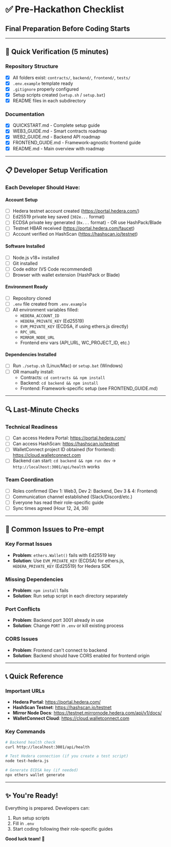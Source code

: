 # ✅ Pre-Hackathon Checklist
## Final Preparation Before Coding Starts

---

## 🎯 Quick Verification (5 minutes)

### Repository Structure
- [x] All folders exist: `contracts/`, `backend/`, `frontend/`, `tests/`
- [x] `.env.example` template ready
- [x] `.gitignore` properly configured
- [x] Setup scripts created (`setup.sh` / `setup.bat`)
- [x] README files in each subdirectory

### Documentation
- [x] QUICKSTART.md - Complete setup guide
- [x] WEB3_GUIDE.md - Smart contracts roadmap
- [x] WEB2_GUIDE.md - Backend API roadmap
- [x] FRONTEND_GUIDE.md - Framework-agnostic frontend guide
- [x] README.md - Main overview with roadmap

---

## 📋 Developer Setup Verification

### Each Developer Should Have:

#### Account Setup
- [ ] Hedera testnet account created (https://portal.hedera.com/)
- [ ] Ed25519 private key saved (`302e...` format)
- [ ] ECDSA private key generated (`0x...` format) - OR use HashPack/Blade
- [ ] Testnet HBAR received (https://portal.hedera.com/faucet)
- [ ] Account verified on HashScan (https://hashscan.io/testnet)

#### Software Installed
- [ ] Node.js v18+ installed
- [ ] Git installed
- [ ] Code editor (VS Code recommended)
- [ ] Browser with wallet extension (HashPack or Blade)

#### Environment Ready
- [ ] Repository cloned
- [ ] `.env` file created from `.env.example`
- [ ] All environment variables filled:
  - `HEDERA_ACCOUNT_ID`
  - `HEDERA_PRIVATE_KEY` (Ed25519)
  - `EVM_PRIVATE_KEY` (ECDSA, if using ethers.js directly)
  - `RPC_URL`
  - `MIRROR_NODE_URL`
  - Frontend env vars (API_URL, WC_PROJECT_ID, etc.)

#### Dependencies Installed
- [ ] Run `./setup.sh` (Linux/Mac) or `setup.bat` (Windows)
- [ ] OR manually install:
  - Contracts: `cd contracts && npm install`
  - Backend: `cd backend && npm install`
  - Frontend: Framework-specific setup (see FRONTEND_GUIDE.md)

---

## 🔍 Last-Minute Checks

### Technical Readiness
- [ ] Can access Hedera Portal: https://portal.hedera.com/
- [ ] Can access HashScan: https://hashscan.io/testnet
- [ ] WalletConnect project ID obtained (for frontend): https://cloud.walletconnect.com
- [ ] Backend can start: `cd backend && npm run dev` → `http://localhost:3001/api/health` works

### Team Coordination
- [ ] Roles confirmed (Dev 1: Web3, Dev 2: Backend, Dev 3 & 4: Frontend)
- [ ] Communication channel established (Slack/Discord/etc.)
- [ ] Everyone has read their role-specific guide
- [ ] Sync times agreed (Hour 12, 24, 36)

---

## 🚨 Common Issues to Pre-empt

### Key Format Issues
- **Problem**: `ethers.Wallet()` fails with Ed25519 key
- **Solution**: Use `EVM_PRIVATE_KEY` (ECDSA) for ethers.js, `HEDERA_PRIVATE_KEY` (Ed25519) for Hedera SDK

### Missing Dependencies
- **Problem**: `npm install` fails
- **Solution**: Run setup script in each directory separately

### Port Conflicts
- **Problem**: Backend port 3001 already in use
- **Solution**: Change `PORT` in `.env` or kill existing process

### CORS Issues
- **Problem**: Frontend can't connect to backend
- **Solution**: Backend should have CORS enabled for frontend origin

---

## 📞 Quick Reference

### Important URLs
- **Hedera Portal**: https://portal.hedera.com/
- **HashScan Testnet**: https://hashscan.io/testnet
- **Mirror Node Docs**: https://testnet.mirrornode.hedera.com/api/v1/docs/
- **WalletConnect Cloud**: https://cloud.walletconnect.com

### Key Commands
```bash
# Backend health check
curl http://localhost:3001/api/health

# Test Hedera connection (if you create a test script)
node test-hedera.js

# Generate ECDSA key (if needed)
npx ethers wallet generate
```

---

## ✨ You're Ready!

Everything is prepared. Developers can:
1. Run setup scripts
2. Fill in `.env`
3. Start coding following their role-specific guides

**Good luck team! 🚀**

